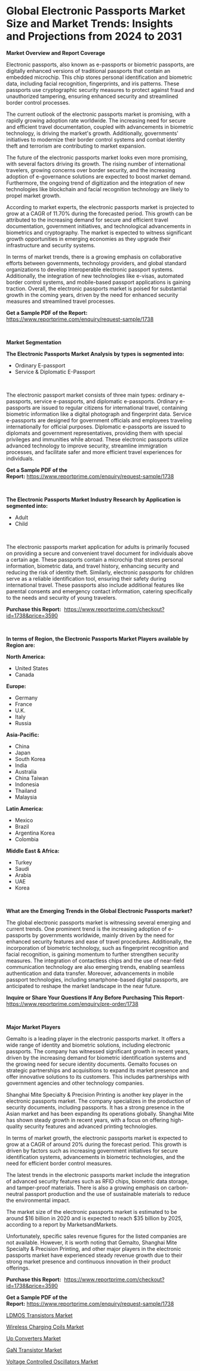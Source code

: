 <p><h1>Global Electronic Passports Market Size and Market Trends: Insights and Projections from 2024 to 2031</h1></p><p><strong>Market Overview and Report Coverage</strong></p>
<p><p>Electronic passports, also known as e-passports or biometric passports, are digitally enhanced versions of traditional passports that contain an embedded microchip. This chip stores personal identification and biometric data, including facial recognition, fingerprints, and iris patterns. These passports use cryptographic security measures to protect against fraud and unauthorized tampering, ensuring enhanced security and streamlined border control processes.</p><p>The current outlook of the electronic passports market is promising, with a rapidly growing adoption rate worldwide. The increasing need for secure and efficient travel documentation, coupled with advancements in biometric technology, is driving the market's growth. Additionally, governments' initiatives to modernize their border control systems and combat identity theft and terrorism are contributing to market expansion.</p><p>The future of the electronic passports market looks even more promising, with several factors driving its growth. The rising number of international travelers, growing concerns over border security, and the increasing adoption of e-governance solutions are expected to boost market demand. Furthermore, the ongoing trend of digitization and the integration of new technologies like blockchain and facial recognition technology are likely to propel market growth.</p><p>According to market experts, the electronic passports market is projected to grow at a CAGR of 11.70% during the forecasted period. This growth can be attributed to the increasing demand for secure and efficient travel documentation, government initiatives, and technological advancements in biometrics and cryptography. The market is expected to witness significant growth opportunities in emerging economies as they upgrade their infrastructure and security systems.</p><p>In terms of market trends, there is a growing emphasis on collaborative efforts between governments, technology providers, and global standard organizations to develop interoperable electronic passport systems. Additionally, the integration of new technologies like e-visas, automated border control systems, and mobile-based passport applications is gaining traction. Overall, the electronic passports market is poised for substantial growth in the coming years, driven by the need for enhanced security measures and streamlined travel processes.</p></p>
<p><strong>Get a Sample PDF of the Report:</strong> <a href="https://www.reportprime.com/enquiry/request-sample/1738">https://www.reportprime.com/enquiry/request-sample/1738</a></p>
<p>&nbsp;</p>
<p><strong>Market Segmentation</strong></p>
<p><strong>The Electronic Passports Market Analysis by types is segmented into:</strong></p>
<p><ul><li>Ordinary E-passport</li><li>Service & Diplomatic E-Passport</li></ul></p>
<p>&nbsp;</p>
<p><p>The electronic passport market consists of three main types: ordinary e-passports, service e-passports, and diplomatic e-passports. Ordinary e-passports are issued to regular citizens for international travel, containing biometric information like a digital photograph and fingerprint data. Service e-passports are designed for government officials and employees traveling internationally for official purposes. Diplomatic e-passports are issued to diplomats and government representatives, providing them with special privileges and immunities while abroad. These electronic passports utilize advanced technology to improve security, streamline immigration processes, and facilitate safer and more efficient travel experiences for individuals.</p></p>
<p><strong>Get a Sample PDF of the Report:</strong>&nbsp;<a href="https://www.reportprime.com/enquiry/request-sample/1738">https://www.reportprime.com/enquiry/request-sample/1738</a></p>
<p>&nbsp;</p>
<p><strong>The Electronic Passports Market Industry Research by Application is segmented into:</strong></p>
<p><ul><li>Adult</li><li>Child</li></ul></p>
<p>&nbsp;</p>
<p><p>The electronic passports market application for adults is primarily focused on providing a secure and convenient travel document for individuals above a certain age. These passports contain a microchip that stores personal information, biometric data, and travel history, enhancing security and reducing the risk of identity theft. Similarly, electronic passports for children serve as a reliable identification tool, ensuring their safety during international travel. These passports also include additional features like parental consents and emergency contact information, catering specifically to the needs and security of young travelers.</p></p>
<p><strong>Purchase this Report:</strong>&nbsp; <a href="https://www.reportprime.com/checkout?id=1738&price=3590">https://www.reportprime.com/checkout?id=1738&price=3590</a></p>
<p>&nbsp;</p>
<p><strong>In terms of Region, the Electronic Passports Market Players available by Region are:</strong></p>
<p>
    <p> <strong> North America: </strong>
        <ul>
            <li>United States</li>
            <li>Canada</li>
        </ul>
        </p> 
    <p> <strong> Europe: </strong>
        <ul>
            <li>Germany</li>
            <li>France</li>
            <li>U.K.</li>
            <li>Italy</li>
            <li>Russia</li>
        </ul>
        </p> 
    <p> <strong> Asia-Pacific: </strong>
        <ul>
            <li>China</li>
            <li>Japan</li>
            <li>South Korea</li>
            <li>India</li>
            <li>Australia</li>
            <li>China Taiwan</li>
            <li>Indonesia</li>
            <li>Thailand</li>
            <li>Malaysia</li>
        </ul>
        </p> 
    <p> <strong> Latin America: </strong>
        <ul>
            <li>Mexico</li>
            <li>Brazil</li>
            <li>Argentina Korea</li>
            <li>Colombia</li>
        </ul>
        </p> 
    <p> <strong> Middle East & Africa: </strong>
        <ul>
            <li>Turkey</li>
            <li>Saudi</li>
            <li>Arabia</li>
            <li>UAE</li>
            <li>Korea</li>
        </ul>
    </p>
    </p>
<p>&nbsp;</p>
<p><strong>What are the Emerging Trends in the Global Electronic Passports market?</strong></p>
<p><p>The global electronic passports market is witnessing several emerging and current trends. One prominent trend is the increasing adoption of e-passports by governments worldwide, mainly driven by the need for enhanced security features and ease of travel procedures. Additionally, the incorporation of biometric technology, such as fingerprint recognition and facial recognition, is gaining momentum to further strengthen security measures. The integration of contactless chips and the use of near-field communication technology are also emerging trends, enabling seamless authentication and data transfer. Moreover, advancements in mobile passport technologies, including smartphone-based digital passports, are anticipated to reshape the market landscape in the near future.</p></p>
<p><strong>Inquire or Share Your Questions If Any Before Purchasing This Report</strong>- <a href="https://www.reportprime.com/enquiry/pre-order/1738">https://www.reportprime.com/enquiry/pre-order/1738</a></p>
<p>&nbsp;</p>
<p><strong>Major Market Players</strong></p>
<p><p>Gemalto is a leading player in the electronic passports market. It offers a wide range of identity and biometric solutions, including electronic passports. The company has witnessed significant growth in recent years, driven by the increasing demand for biometric identification systems and the growing need for secure identity documents. Gemalto focuses on strategic partnerships and acquisitions to expand its market presence and offer innovative solutions to its customers. This includes partnerships with government agencies and other technology companies.</p><p>Shanghai Mite Specialty & Precision Printing is another key player in the electronic passports market. The company specializes in the production of security documents, including passports. It has a strong presence in the Asian market and has been expanding its operations globally. Shanghai Mite has shown steady growth in recent years, with a focus on offering high-quality security features and advanced printing technologies.</p><p>In terms of market growth, the electronic passports market is expected to grow at a CAGR of around 20% during the forecast period. This growth is driven by factors such as increasing government initiatives for secure identification systems, advancements in biometric technologies, and the need for efficient border control measures.</p><p>The latest trends in the electronic passports market include the integration of advanced security features such as RFID chips, biometric data storage, and tamper-proof materials. There is also a growing emphasis on carbon-neutral passport production and the use of sustainable materials to reduce the environmental impact.</p><p>The market size of the electronic passports market is estimated to be around $16 billion in 2020 and is expected to reach $35 billion by 2025, according to a report by MarketsandMarkets.</p><p>Unfortunately, specific sales revenue figures for the listed companies are not available. However, it is worth noting that Gemalto, Shanghai Mite Specialty & Precision Printing, and other major players in the electronic passports market have experienced steady revenue growth due to their strong market presence and continuous innovation in their product offerings.</p></p>
<p><strong>Purchase this Report:</strong>&nbsp;&nbsp;<a href="https://www.reportprime.com/checkout?id=1738&price=3590">https://www.reportprime.com/checkout?id=1738&price=3590</a></p>
<p></p>
<p><strong>Get a Sample PDF of the Report:</strong>&nbsp;<a href="https://www.reportprime.com/enquiry/request-sample/1738">https://www.reportprime.com/enquiry/request-sample/1738</a></p>
<p><p><a href="https://github.com/merzlyukov93/Market-Research-Report-List-2/blob/main/ldmos-transistors-market.md">LDMOS Transistors Market</a></p><p><a href="https://github.com/prosalinda88/Market-Research-Report-List-2/blob/main/wireless-charging-coils-market.md">Wireless Charging Coils Market</a></p><p><a href="https://github.com/sndrkn/Market-Research-Report-List-2/blob/main/up-converters-market.md">Up Converters Market</a></p><p><a href="https://github.com/melchekhinf/Market-Research-Report-List-2/blob/main/gan-transistor-market.md">GaN Transistor Market</a></p><p><a href="https://github.com/amae102299/Market-Research-Report-List-2/blob/main/voltage-controlled-oscillators-market.md">Voltage Controlled Oscillators Market</a></p></p>